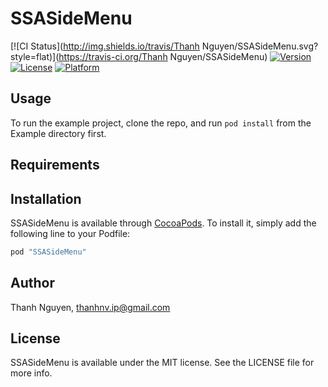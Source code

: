 # SSASideMenu

[![CI Status](http://img.shields.io/travis/Thanh Nguyen/SSASideMenu.svg?style=flat)](https://travis-ci.org/Thanh Nguyen/SSASideMenu)
[![Version](https://img.shields.io/cocoapods/v/SSASideMenu.svg?style=flat)](http://cocoapods.org/pods/SSASideMenu)
[![License](https://img.shields.io/cocoapods/l/SSASideMenu.svg?style=flat)](http://cocoapods.org/pods/SSASideMenu)
[![Platform](https://img.shields.io/cocoapods/p/SSASideMenu.svg?style=flat)](http://cocoapods.org/pods/SSASideMenu)

## Usage

To run the example project, clone the repo, and run `pod install` from the Example directory first.

## Requirements

## Installation

SSASideMenu is available through [CocoaPods](http://cocoapods.org). To install
it, simply add the following line to your Podfile:

```ruby
pod "SSASideMenu"
```

## Author

Thanh Nguyen, thanhnv.ip@gmail.com

## License

SSASideMenu is available under the MIT license. See the LICENSE file for more info.
